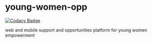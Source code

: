 # young-women-opp

[![Codacy Badge](https://api.codacy.com/project/badge/Grade/d13bbac4345648fbabd0fb2ca4c7f2cd)](https://app.codacy.com/gh/BuildForSDGCohort2/young-women-opp?utm_source=github.com&utm_medium=referral&utm_content=BuildForSDGCohort2/young-women-opp&utm_campaign=Badge_Grade_Settings)

web and mobile support and opportunities platform for young women empowerment
